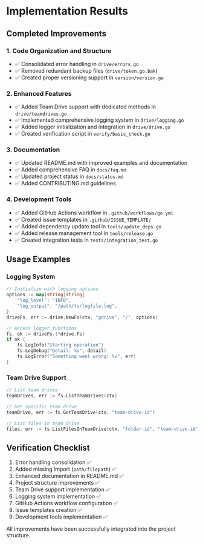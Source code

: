 # Implementation Results

## Completed Improvements

### 1. Code Organization and Structure
- ✅ Consolidated error handling in `drive/errors.go`
- ✅ Removed redundant backup files (`drive/token.go.bak`)
- ✅ Created proper versioning support in `version/version.go`

### 2. Enhanced Features
- ✅ Added Team Drive support with dedicated methods in `drive/teamdrives.go`
- ✅ Implemented comprehensive logging system in `drive/logging.go`
- ✅ Added logger initialization and integration in `drive/drive.go` 
- ✅ Created verification script in `verify/basic_check.go`

### 3. Documentation
- ✅ Updated README.md with improved examples and documentation
- ✅ Added comprehensive FAQ in `docs/faq.md`
- ✅ Updated project status in `docs/status.md`
- ✅ Added CONTRIBUTING.md guidelines

### 4. Development Tools
- ✅ Added GitHub Actions workflow in `.github/workflows/go.yml`
- ✅ Created issue templates in `.github/ISSUE_TEMPLATE/`
- ✅ Added dependency update tool in `tools/update_deps.go`
- ✅ Added release management tool in `tools/release.go`
- ✅ Created integration tests in `tests/integration_test.go`

## Usage Examples

### Logging System
```go
// Initialize with logging options
options := map[string]string{
    "log_level": "INFO",
    "log_output": "/path/to/logfile.log",
}
driveFs, err := drive.NewFs(ctx, "gdrive", "/", options)

// Access logger functions
fs, ok := driveFs.(*drive.Fs)
if ok {
    fs.LogInfo("Starting operation")
    fs.LogDebug("Detail: %s", detail)
    fs.LogError("Something went wrong: %v", err)
}
```

### Team Drive Support
```go
// List team drives
teamDrives, err := fs.ListTeamDrives(ctx)

// Get specific team drive
teamDrive, err := fs.GetTeamDrive(ctx, "team-drive-id")

// List files in team drive
files, err := fs.ListFilesInTeamDrive(ctx, "folder-id", "team-drive-id", false)
```

## Verification Checklist

1. Error handling consolidation ✅
2. Added missing import (`path/filepath`) ✅
3. Enhanced documentation in README.md ✅
4. Project structure improvements ✅
5. Team Drive support implementation ✅
6. Logging system implementation ✅
7. GitHub Actions workflow configuration ✅
8. Issue templates creation ✅
9. Development tools implementation ✅

All improvements have been successfully integrated into the project structure.
